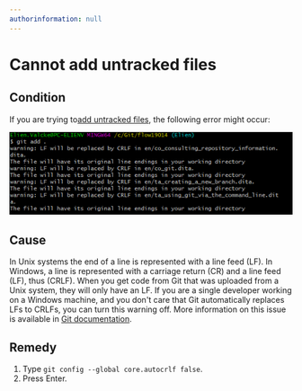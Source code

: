 ```yaml
---
authorinformation: null
---
```


# Cannot add untracked files

## Condition

If you are trying to[add untracked files](../ta_tracking_untracked_files.md), the following error might occur:

![](../../../../.gitbook/assets/warning_cr_lrf.png)

## Cause

In Unix systems the end of a line is represented with a line feed \(LF\). In Windows, a line is represented with a carriage return \(CR\) and a line feed \(LF\), thus \(CRLF\). When you get code from Git that was uploaded from a Unix system, they will only have an LF. If you are a single developer working on a Windows machine, and you don't care that Git automatically replaces LFs to CRLFs, you can turn this warning off. More information on this issue is available in [Git documentation](http://git-scm.com/book/en/v2/Customizing-Git-Git-Configuration#Formatting-and-Whitespace).

## Remedy

1. Type `git config --global core.autocrlf false`.
2. Press Enter.

